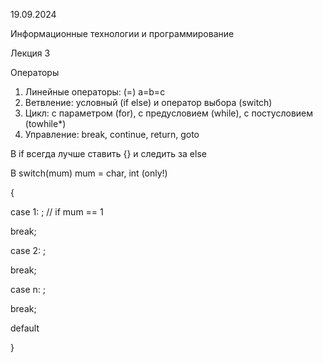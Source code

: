 ﻿19\.09.2024

Информационные технологии и программирование 

Лекция 3

Операторы 

1) Линейные операторы: (=) a=b=c
1) Ветвление: условный (if else) и оператор выбора (switch)
1) Цикл: с параметром (for), с предусловием (while), с постусловием (towhile\*)
1) Управление: break, continue, return, goto

В if всегда лучше ставить {} и следить за else

В switch(mum) mum = char, int (only!)

{

case 1:  ; // if mum == 1 

break;

case 2: ;

break;

case n: ;

break;

default 

}

